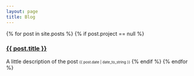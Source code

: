 ```yaml
---
layout: page
title: Blog
---
```


{% for post in site.posts %}
  {% if post.project == null %}
  <h3>
    <a href="{{ site.baseurl }}{{ post.url }}">
      {{ post.title }} </a>
  </h3>
  <span> A little description of the post </span>
  <span class="post-date"> <small><small>{{ post.date | date_to_string }}</small></small></span>
  {% endif %}
{% endfor %}
